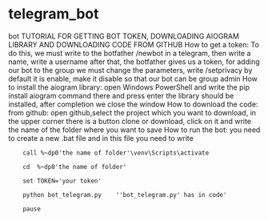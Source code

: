 # telegram_bot
bot
TUTORIAL FOR GETTING BOT TOKEN, DOWNLOADING AIOGRAM LIBRARY AND DOWNLOADING CODE FROM GITHUB
How to get a token:
       To do this, we must write to the botfather 
       /newbot in a telegram, then write a name, 
       write a username after that, the botfather gives us a token, 
       for adding our bot to the group we must change the parameters, write /setprivacy
       by default it is enable, make it disable so that our bot can be  group admin
How to install the aiogram library:
        open Windows PowerShell and write the pip install aiogram command there and press 
        enter the library should be installed, after completion we close the window
How to download the code:
        from github: open github,select the project which you want to download, 
        in the upper corner there is a button  clone or download, 
        click on it and write the name of the folder where you want to save
How to run the bot: 
        you need to create a new .bat file and in this file you need to write
        
        call %~dp0'the name of folder'\venv\Scripts\activate

        cd  %~dp0'the name of folder'

        set TOKEN='your token'

        python bot_telegram.py    ''bot_telegram.py' has in code'

        pause
        
